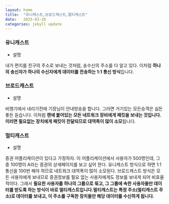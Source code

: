 ```yaml
---
layout: home
title:  "유니캐스트,브로드캐스트,멀티캐스트"
date:   2025-03-26 
categories: jekyll update
---
```


### 유니캐스트 

- 설명


 내가 편지를 친구의 주소로 보내는 것처럼, 송수신의 주소를 다 알고 있다.
 이처럼 **하나의  송신자가 하나의 수신자에게  데이터를 전송하는  1:1 통신 방식**입니다.

### 브로드캐스트

- 설명
  

비행기에서 내리기전에 기장님이 안내방송을 합니다. 그러면 거기있는 모든승객은 싫든 좋든 듣습니다.
이처럼 **랜에 붙어있는 모든 네트워크 장비에게  패킷을 보내는 것입니다. 이러면  필요없는 장치에게
패킷이 전달되므로 대역폭이 많이 소모**됩니다. 

### 멀티캐스트 

- 설명


증권 어플리케이션이 있다고 가정하자. 이 어플리케이션에서 사용자가 500명인데, 그 중 100명이 A라는 증권의 상세페이지를 보고 싶어 한다.
유니캐스트 방식으로 하면 1:1 통신을 100번 해야 하므로 네트워크 대역폭이 많이 소모된다. 브로드캐스트 방식은 모든 사용자에게 보내므로
증권정보를 필요 없는 사용자에게도 정보를 보내게 되어 비효율적이다. 그래서 **필요한 사용자를 하나의 그룹으로 묶고, 그 그룹에 속한
사용자들만 데이터를 받도록 하는 방식이 바로 멀티캐스트입니다.멀티캐스트는 특정 주소(멀티캐스트 주소)로 데이터를 보내고,
 이 주소를 구독한 장치들만 해당 데이터를 수신하게 됩니다.**






